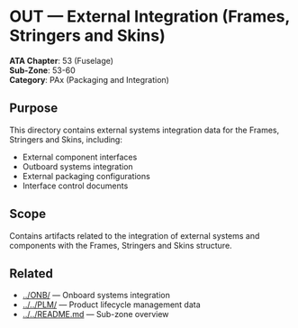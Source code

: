 # OUT — External Integration (Frames, Stringers and Skins)

**ATA Chapter**: 53 (Fuselage)  
**Sub-Zone**: 53-60  
**Category**: PAx (Packaging and Integration)

## Purpose

This directory contains external systems integration data for the Frames, Stringers and Skins, including:
- External component interfaces
- Outboard systems integration
- External packaging configurations
- Interface control documents

## Scope

Contains artifacts related to the integration of external systems and components with the Frames, Stringers and Skins structure.

## Related

- [../ONB/](../ONB/) — Onboard systems integration
- [../../PLM/](../../PLM/) — Product lifecycle management data
- [../../README.md](../../README.md) — Sub-zone overview
